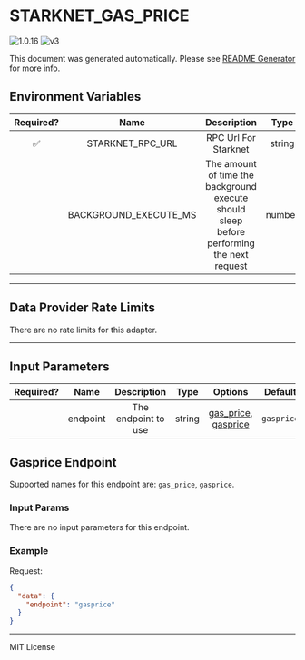 # STARKNET_GAS_PRICE

![1.0.16](https://img.shields.io/github/package-json/v/smartcontractkit/external-adapters-js?filename=packages/sources/starknet-gas-price/package.json) ![v3](https://img.shields.io/badge/framework%20version-v3-blueviolet)

This document was generated automatically. Please see [README Generator](../../scripts#readme-generator) for more info.

## Environment Variables

| Required? |         Name          |                                        Description                                        |  Type  | Options | Default |
| :-------: | :-------------------: | :---------------------------------------------------------------------------------------: | :----: | :-----: | :-----: |
|    ✅     |   STARKNET_RPC_URL    |                                   RPC Url For Starknet                                    | string |         |         |
|           | BACKGROUND_EXECUTE_MS | The amount of time the background execute should sleep before performing the next request | number |         | `10000` |

---

## Data Provider Rate Limits

There are no rate limits for this adapter.

---

## Input Parameters

| Required? |   Name   |     Description     |  Type  |                             Options                             |  Default   |
| :-------: | :------: | :-----------------: | :----: | :-------------------------------------------------------------: | :--------: |
|           | endpoint | The endpoint to use | string | [gas_price](#gasprice-endpoint), [gasprice](#gasprice-endpoint) | `gasprice` |

## Gasprice Endpoint

Supported names for this endpoint are: `gas_price`, `gasprice`.

### Input Params

There are no input parameters for this endpoint.

### Example

Request:

```json
{
  "data": {
    "endpoint": "gasprice"
  }
}
```

---

MIT License
